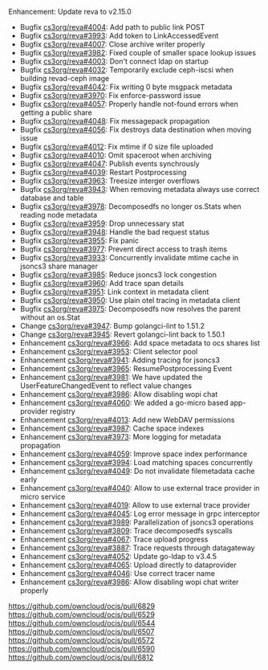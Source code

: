 Enhancement: Update reva to v2.15.0

*   Bugfix [cs3org/reva#4004](https://github.com/cs3org/reva/pull/4004): Add path to public link POST
*   Bugfix [cs3org/reva#3993](https://github.com/cs3org/reva/pull/3993): Add token to LinkAccessedEvent
*   Bugfix [cs3org/reva#4007](https://github.com/cs3org/reva/pull/4007): Close archive writer properly
*   Bugfix [cs3org/reva#3982](https://github.com/cs3org/reva/pull/3982): Fixed couple of smaller space lookup issues
*   Bugfix [cs3org/reva#4003](https://github.com/cs3org/reva/pull/4003): Don't connect ldap on startup
*   Bugfix [cs3org/reva#4032](https://github.com/cs3org/reva/pull/4032): Temporarily exclude ceph-iscsi when building revad-ceph image
*   Bugfix [cs3org/reva#4042](https://github.com/cs3org/reva/pull/4042): Fix writing 0 byte msgpack metadata
*   Bugfix [cs3org/reva#3970](https://github.com/cs3org/reva/pull/3970): Fix enforce-password issue
*   Bugfix [cs3org/reva#4057](https://github.com/cs3org/reva/pull/4057): Properly handle not-found errors when getting a public share
*   Bugfix [cs3org/reva#4048](https://github.com/cs3org/reva/pull/4048): Fix messagepack propagation
*   Bugfix [cs3org/reva#4056](https://github.com/cs3org/reva/pull/4056): Fix destroys data destination when moving issue
*   Bugfix [cs3org/reva#4012](https://github.com/cs3org/reva/pull/4012): Fix mtime if 0 size file uploaded
*   Bugfix [cs3org/reva#4010](https://github.com/cs3org/reva/pull/4010): Omit spaceroot when archiving
*   Bugfix [cs3org/reva#4047](https://github.com/cs3org/reva/pull/4047): Publish events synchrously
*   Bugfix [cs3org/reva#4039](https://github.com/cs3org/reva/pull/4039): Restart Postprocessing
*   Bugfix [cs3org/reva#3963](https://github.com/cs3org/reva/pull/3963): Treesize interger overflows
*   Bugfix [cs3org/reva#3943](https://github.com/cs3org/reva/pull/3943): When removing metadata always use correct database and table
*   Bugfix [cs3org/reva#3978](https://github.com/cs3org/reva/pull/3978): Decomposedfs no longer os.Stats when reading node metadata
*   Bugfix [cs3org/reva#3959](https://github.com/cs3org/reva/pull/3959): Drop unnecessary stat
*   Bugfix [cs3org/reva#3948](https://github.com/cs3org/reva/pull/3948): Handle the bad request status
*   Bugfix [cs3org/reva#3955](https://github.com/cs3org/reva/pull/3955): Fix panic
*   Bugfix [cs3org/reva#3977](https://github.com/cs3org/reva/pull/3977): Prevent direct access to trash items
*   Bugfix [cs3org/reva#3933](https://github.com/cs3org/reva/pull/3933): Concurrently invalidate mtime cache in jsoncs3 share manager
*   Bugfix [cs3org/reva#3985](https://github.com/cs3org/reva/pull/3985): Reduce jsoncs3 lock congestion
*   Bugfix [cs3org/reva#3960](https://github.com/cs3org/reva/pull/3960): Add trace span details
*   Bugfix [cs3org/reva#3951](https://github.com/cs3org/reva/pull/3951): Link context in metadata client
*   Bugfix [cs3org/reva#3950](https://github.com/cs3org/reva/pull/3950): Use plain otel tracing in metadata client
*   Bugfix [cs3org/reva#3975](https://github.com/cs3org/reva/pull/3975): Decomposedfs now resolves the parent without an os.Stat
*   Change [cs3org/reva#3947](https://github.com/cs3org/reva/pull/3947): Bump golangci-lint to 1.51.2
*   Change [cs3org/reva#3945](https://github.com/cs3org/reva/pull/3945): Revert golangci-lint back to 1.50.1
*   Enhancement [cs3org/reva#3966](https://github.com/cs3org/reva/pull/3966): Add space metadata to ocs shares list
*   Enhancement [cs3org/reva#3953](https://github.com/cs3org/reva/pull/3953): Client selector pool
*   Enhancement [cs3org/reva#3941](https://github.com/cs3org/reva/pull/3941): Adding tracing for jsoncs3
*   Enhancement [cs3org/reva#3965](https://github.com/cs3org/reva/pull/3965): ResumePostprocessing Event
*   Enhancement [cs3org/reva#3981](https://github.com/cs3org/reva/pull/3981): We have updated the UserFeatureChangedEvent to reflect value changes
*   Enhancement [cs3org/reva#3986](https://github.com/cs3org/reva/pull/3986): Allow disabling wopi chat
*   Enhancement [cs3org/reva#4060](https://github.com/cs3org/reva/pull/4060): We added a go-micro based app-provider registry
*   Enhancement [cs3org/reva#4013](https://github.com/cs3org/reva/pull/4013): Add new WebDAV permissions
*   Enhancement [cs3org/reva#3987](https://github.com/cs3org/reva/pull/3987): Cache space indexes
*   Enhancement [cs3org/reva#3973](https://github.com/cs3org/reva/pull/3973): More logging for metadata propagation
*   Enhancement [cs3org/reva#4059](https://github.com/cs3org/reva/pull/4059): Improve space index performance
*   Enhancement [cs3org/reva#3994](https://github.com/cs3org/reva/pull/3994): Load matching spaces concurrently
*   Enhancement [cs3org/reva#4049](https://github.com/cs3org/reva/pull/4049): Do not invalidate filemetadata cache early
*   Enhancement [cs3org/reva#4040](https://github.com/cs3org/reva/pull/4040): Allow to use external trace provider in micro service
*   Enhancement [cs3org/reva#4019](https://github.com/cs3org/reva/pull/4019): Allow to use external trace provider
*   Enhancement [cs3org/reva#4045](https://github.com/cs3org/reva/pull/4045): Log error message in grpc interceptor
*   Enhancement [cs3org/reva#3989](https://github.com/cs3org/reva/pull/3989): Parallelization of jsoncs3 operations
*   Enhancement [cs3org/reva#3809](https://github.com/cs3org/reva/pull/3809): Trace decomposedfs syscalls
*   Enhancement [cs3org/reva#4067](https://github.com/cs3org/reva/pull/4067): Trace upload progress
*   Enhancement [cs3org/reva#3887](https://github.com/cs3org/reva/pull/3887): Trace requests through datagateway
*   Enhancement [cs3org/reva#4052](https://github.com/cs3org/reva/pull/4052): Update go-ldap to v3.4.5
*   Enhancement [cs3org/reva#4065](https://github.com/cs3org/reva/pull/4065): Upload directly to dataprovider
*   Enhancement [cs3org/reva#4046](https://github.com/cs3org/reva/pull/4046): Use correct tracer name
*   Enhancement [cs3org/reva#3986](https://github.com/cs3org/reva/pull/3986): Allow disabling wopi chat writer properly

https://github.com/owncloud/ocis/pull/6829
https://github.com/owncloud/ocis/pull/6529
https://github.com/owncloud/ocis/pull/6544
https://github.com/owncloud/ocis/pull/6507
https://github.com/owncloud/ocis/pull/6572
https://github.com/owncloud/ocis/pull/6590
https://github.com/owncloud/ocis/pull/6812
